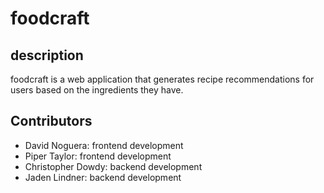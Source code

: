 # foodcraft
## description
foodcraft is a web application that generates recipe recommendations for users based on the ingredients they have.
## Contributors
 - David Noguera: frontend development
 - Piper Taylor: frontend development
 - Christopher Dowdy: backend development
 - Jaden Lindner: backend development
